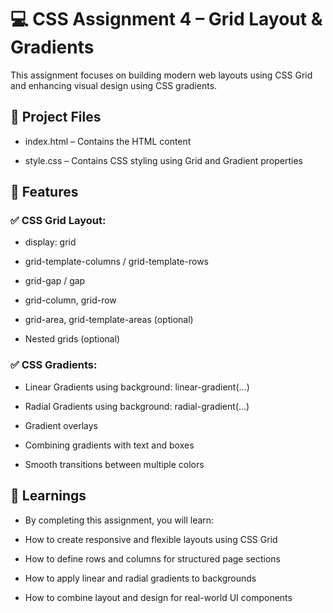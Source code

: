 # 💻 CSS Assignment 4 – Grid Layout & Gradients

This assignment focuses on building modern web layouts using CSS Grid and enhancing visual design using CSS gradients.

## 📁 Project Files

- index.html – Contains the HTML content

- style.css – Contains CSS styling using Grid and Gradient properties

## 🎯 Features
### ✅ CSS Grid Layout:

- display: grid

- grid-template-columns / grid-template-rows

- grid-gap / gap

- grid-column, grid-row

- grid-area, grid-template-areas (optional)

- Nested grids (optional)

### ✅ CSS Gradients:

- Linear Gradients using background: linear-gradient(...)

- Radial Gradients using background: radial-gradient(...)

- Gradient overlays

- Combining gradients with text and boxes

- Smooth transitions between multiple colors



## 📘 Learnings

- By completing this assignment, you will learn:

- How to create responsive and flexible layouts using CSS Grid

- How to define rows and columns for structured page sections

- How to apply linear and radial gradients to backgrounds

- How to combine layout and design for real-world UI components
